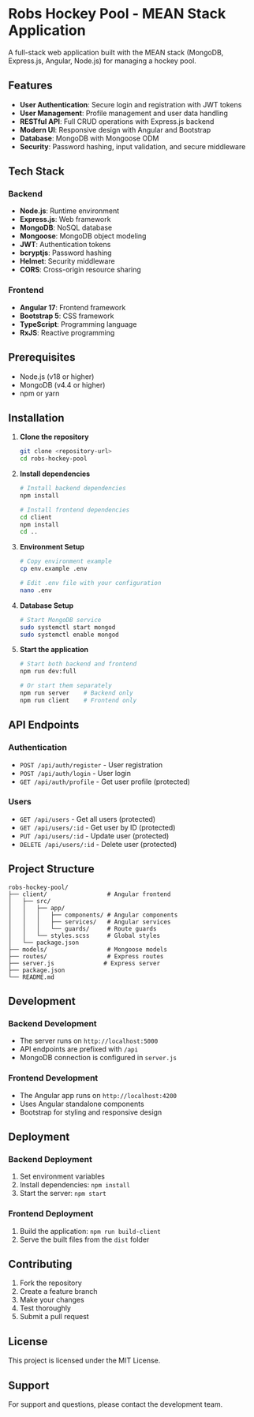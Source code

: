 # Robs Hockey Pool - MEAN Stack Application

A full-stack web application built with the MEAN stack (MongoDB, Express.js, Angular, Node.js) for managing a hockey pool.

## Features

- **User Authentication**: Secure login and registration with JWT tokens
- **User Management**: Profile management and user data handling
- **RESTful API**: Full CRUD operations with Express.js backend
- **Modern UI**: Responsive design with Angular and Bootstrap
- **Database**: MongoDB with Mongoose ODM
- **Security**: Password hashing, input validation, and secure middleware

## Tech Stack

### Backend
- **Node.js**: Runtime environment
- **Express.js**: Web framework
- **MongoDB**: NoSQL database
- **Mongoose**: MongoDB object modeling
- **JWT**: Authentication tokens
- **bcryptjs**: Password hashing
- **Helmet**: Security middleware
- **CORS**: Cross-origin resource sharing

### Frontend
- **Angular 17**: Frontend framework
- **Bootstrap 5**: CSS framework
- **TypeScript**: Programming language
- **RxJS**: Reactive programming

## Prerequisites

- Node.js (v18 or higher)
- MongoDB (v4.4 or higher)
- npm or yarn

## Installation

1. **Clone the repository**
   ```bash
   git clone <repository-url>
   cd robs-hockey-pool
   ```

2. **Install dependencies**
   ```bash
   # Install backend dependencies
   npm install
   
   # Install frontend dependencies
   cd client
   npm install
   cd ..
   ```

3. **Environment Setup**
   ```bash
   # Copy environment example
   cp env.example .env
   
   # Edit .env file with your configuration
   nano .env
   ```

4. **Database Setup**
   ```bash
   # Start MongoDB service
   sudo systemctl start mongod
   sudo systemctl enable mongod
   ```

5. **Start the application**
   ```bash
   # Start both backend and frontend
   npm run dev:full
   
   # Or start them separately
   npm run server    # Backend only
   npm run client    # Frontend only
   ```

## API Endpoints

### Authentication
- `POST /api/auth/register` - User registration
- `POST /api/auth/login` - User login
- `GET /api/auth/profile` - Get user profile (protected)

### Users
- `GET /api/users` - Get all users (protected)
- `GET /api/users/:id` - Get user by ID (protected)
- `PUT /api/users/:id` - Update user (protected)
- `DELETE /api/users/:id` - Delete user (protected)

## Project Structure

```
robs-hockey-pool/
├── client/                 # Angular frontend
│   ├── src/
│   │   ├── app/
│   │   │   ├── components/ # Angular components
│   │   │   ├── services/   # Angular services
│   │   │   └── guards/     # Route guards
│   │   └── styles.scss     # Global styles
│   └── package.json
├── models/                 # Mongoose models
├── routes/                 # Express routes
├── server.js              # Express server
├── package.json
└── README.md
```

## Development

### Backend Development
- The server runs on `http://localhost:5000`
- API endpoints are prefixed with `/api`
- MongoDB connection is configured in `server.js`

### Frontend Development
- The Angular app runs on `http://localhost:4200`
- Uses Angular standalone components
- Bootstrap for styling and responsive design

## Deployment

### Backend Deployment
1. Set environment variables
2. Install dependencies: `npm install`
3. Start the server: `npm start`

### Frontend Deployment
1. Build the application: `npm run build-client`
2. Serve the built files from the `dist` folder

## Contributing

1. Fork the repository
2. Create a feature branch
3. Make your changes
4. Test thoroughly
5. Submit a pull request

## License

This project is licensed under the MIT License.

## Support

For support and questions, please contact the development team. 